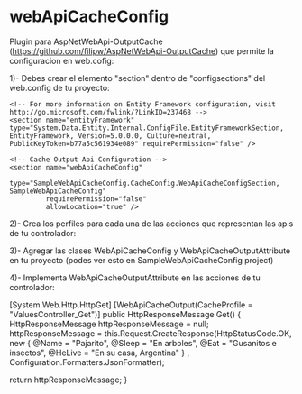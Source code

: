 webApiCacheConfig
=================

Plugin para AspNetWebApi-OutputCache (https://github.com/filipw/AspNetWebApi-OutputCache) que permite la configuracion en web.cofig:

1)- Debes crear el elemento "section" dentro de "configsections" del web.config de tu proyecto:

<configuration>
  <configSections>
  
    <!-- For more information on Entity Framework configuration, visit http://go.microsoft.com/fwlink/?LinkID=237468 -->
    <section name="entityFramework" type="System.Data.Entity.Internal.ConfigFile.EntityFrameworkSection, EntityFramework, Version=5.0.0.0, Culture=neutral, PublicKeyToken=b77a5c561934e089" requirePermission="false" />
    
    <!-- Cache Output Api Configuration -->
    <section name="webApiCacheConfig"
             type="SampleWebApiCacheConfig.CacheConfig.WebApiCacheConfigSection, SampleWebApiCacheConfig"
             requirePermission="false"
             allowLocation="true" />    
    
</configSections>

2)- Crea los perfiles para cada una de las acciones que representan las apis de tu controlador:

<!-- Cache Output Api Configuration -->
  <webApiCacheConfig>
    <profiles>
      <!-- name == ControllerName_ActionName -->
      <add name="ValuesController_Get" enable="true" clientTimeSpan="120" serverTimeSpan="0" anonymousOnly="false" noCache="false" mustRevalidate="true" excludeQueryStringFromCacheKey="false"/>
      <add name="ValuesController_GetParam" enable="true" clientTimeSpan="240" serverTimeSpan="0" anonymousOnly="false" noCache="false" mustRevalidate="true" excludeQueryStringFromCacheKey="false"/>    
    </profiles>
  </webApiCacheConfig>

3)- Agregar las clases WebApiCacheConfig y  WebApiCacheOutputAttribute en tu proyecto
    (podes ver esto en SampleWebApiCacheConfig project)

4)- Implementa WebApiCacheOutputAttribute en las acciones de tu controlador:

[System.Web.Http.HttpGet]
[WebApiCacheOutput(CacheProfile = "ValuesController_Get")]
public HttpResponseMessage Get()
{            
  HttpResponseMessage httpResponseMessage = null;
  httpResponseMessage = this.Request.CreateResponse(HttpStatusCode.OK,
      new
      {
          @Name = "Pajarito",
          @Sleep = "En arboles",
          @Eat = "Gusanitos e insectos",
          @HeLive = "En su casa, Argentina"
      }
      , Configuration.Formatters.JsonFormatter);

  return httpResponseMessage;
}
      
    
